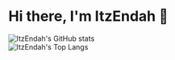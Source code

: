 # Hi there, I'm ItzEndah 👋

![ItzEndah's GitHub stats](https://github-readme-stats.vercel.app/api?username=ItzEndah&hide=issues,contribs&show_icons=true&bg_color=0d1117&border_color=30363d&title_color=B787F7&icon_color=B787F7&text_color=FFFFFF)  
![ItzEndah's Top Langs](https://github-readme-stats.vercel.app/api/top-langs/?username=ItzEndah&show_icons=true&bg_color=0d1117&border_color=30363d&title_color=FFFFFF&text_color=FFFFFF&layout=compact&card_width=446)
